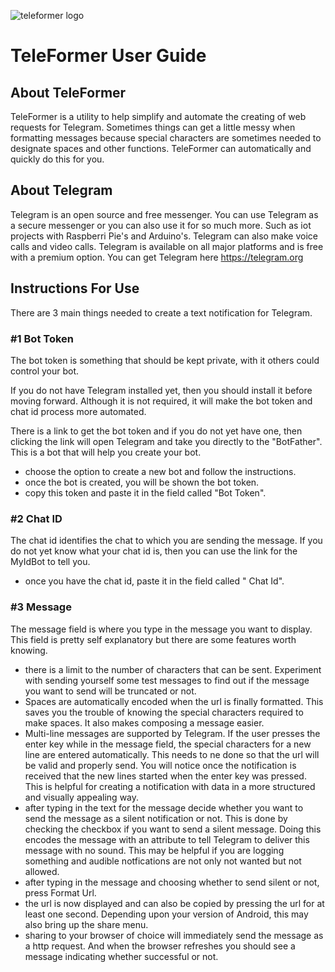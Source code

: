 ![teleformer logo](https://github.com/KaiKai7/TeleFormer/assets/87836320/ca6e59c7-1c9b-4f4d-8351-01124f45366d)

# TeleFormer User Guide

## About TeleFormer
TeleFormer is a utility to help simplify and automate the creating of web requests for Telegram. Sometimes things can get a little messy when formatting messages because special characters are sometimes needed to designate spaces and other functions. TeleFormer can automatically and quickly do this for you.
## About Telegram
Telegram is an open source and free messenger. You can use Telegram as a secure messenger or you can also use it for so much more. Such as iot projects with Raspberri Pie's and Arduino's. Telegram can also make voice calls and video calls. Telegram is available on all major platforms and is free with a premium option. You can get Telegram here https://telegram.org

## Instructions For Use
There are 3 main things needed to create a text notification for Telegram.

### #1 Bot Token
The bot token is something that should be kept private, with it others could control your bot.

If you do not have Telegram installed yet, then you should install it before moving forward. Although it is not required, it will make the bot token and chat id process more automated.

There is a link to get the bot token and if you do not yet have one, then clicking the link will open Telegram and take you directly to the "BotFather". This is a bot that will help you create your bot.

* choose the option to create a new bot and follow the instructions.
* once the bot is created, you will be shown the bot token.
* copy this token and paste it in the field called "Bot Token".

### #2 Chat ID
The chat id identifies the chat to which you are sending the message. If you do not yet know what your chat id is, then you can use the link for the MyIdBot to tell you.

* once you have the chat id, paste it in the field called " Chat Id".

### #3 Message
The message field is where you type in the message you want to display. This field is pretty self explanatory but there are some features worth knowing.
* there is a limit to the number of characters that can be sent. Experiment with sending yourself some test messages to find out if the message you want to send will be truncated or not.
* Spaces are automatically encoded when the url is finally formatted. This saves you the trouble of knowing the special characters required to make spaces. It also makes composing a message easier.
* Multi-line messages are supported by Telegram. If the user presses the enter key while in the message field, the special characters for a new line are entered automatically. This needs to ne done so that the url will be valid and properly send. You will notice once the notification is received that the new lines started when the enter key was pressed. This is helpful for creating a notification with data in a more structured and visually appealing way.
* after typing in the text for the message decide whether you want to send the message as a silent notification or not. This is done by checking the checkbox if you want to send a silent message. Doing this encodes the message with an attribute to tell Telegram to deliver this message with no sound. This may be helpful if you are logging something and audible notfications are not only not wanted but not allowed.
* after typing in the message and choosing whether to send silent or not, press Format Url.
* the url is now displayed and can also be copied by pressing the url for at least one second. Depending upon your version of Android, this may also bring up the share menu.
* sharing to your browser of choice will immediately send the message as a http request. And when the browser refreshes you should see a message indicating whether successful or not.




